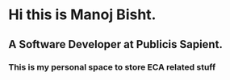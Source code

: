 # Hi this is Manoj Bisht. 
## A Software Developer at Publicis Sapient.
### This is my personal space to store ECA related stuff